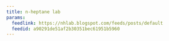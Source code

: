 ```yaml
---
title: n-heptane lab
params:
  feedlink: https://nhlab.blogspot.com/feeds/posts/default
  feedid: a90291de51af2b30351bec61951b5960
---
```

